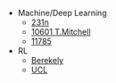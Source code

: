 * Machine/Deep Learning
    * [231n](https://cs231n.github.io/)
    * [10601 T.Mitchell](http://www.cs.cmu.edu/~tom/10601_sp09/)
    * [11785](http://deeplearning.cs.cmu.edu/F20/index.html)
* RL
    * [Berekely](https://sites.google.com/view/deep-rl-bootcamp/lectures)
    * [UCL](http://rail.eecs.berkeley.edu/deeprlcourse/)

